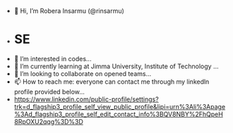 - 👋 Hi, I’m Robera Insarmu (@rinsarmu)
- <h1>SE </h1>
- 👀 I’m interested in codes...
- 🌱 I’m currently learning at Jimma University, Institute of Technology ...
- 💞️ I’m looking to collaborate on opened teams...
- 📫 How to reach me: everyone can contact me through my linkedln profile provided below...
- https://www.linkedin.com/public-profile/settings?trk=d_flagship3_profile_self_view_public_profile&lipi=urn%3Ali%3Apage%3Ad_flagship3_profile_self_edit_contact_info%3BQV8NBY%2FhQpeH8RpOXU2qqg%3D%3D

<!---
rinsarmu/rinsarmu is a ✨ special ✨ repository because its `README.md` (this file) appears on your GitHub profile.
You can click the Preview link to take a look at your changes.
--->
